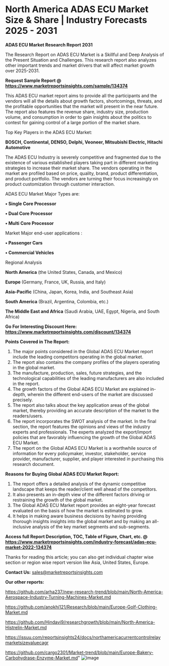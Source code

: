 # North America ADAS ECU Market Size & Share | Industry Forecasts 2025 - 2031

<strong>ADAS ECU Market Research Report 2031</strong>

The Research Report on ADAS ECU Market is a Skillful and Deep Analysis of the Present Situation and Challenges. This research report also analyzes other important trends and market drivers that will affect market growth over 2025-2031.

<strong>Request Sample Report @ <a href=https://www.marketreportsinsights.com/sample/134374>https://www.marketreportsinsights.com/sample/134374</a></strong>

This ADAS ECU market report aims to provide all the participants and the vendors will all the details about growth factors, shortcomings, threats, and the profitable opportunities that the market will present in the near future. The report also features the revenue share, industry size, production volume, and consumption in order to gain insights about the politics to contest for gaining control of a large portion of the market share.

Top Key Players in the ADAS ECU Market:

<strong>BOSCH, Continental, DENSO, Delphi, Veoneer, Mitsubishi Electric, Hitachi Automotive</strong>

The ADAS ECU Industry is severely competitive and fragmented due to the existence of various established players taking part in different marketing strategies to increase their market share. The vendors operating in the market are profiled based on price, quality, brand, product differentiation, and product portfolio. The vendors are turning their focus increasingly on product customization through customer interaction.

ADAS ECU Market Major Types are:

<strong>• Single Core Processor

• Dual Core Processor

• Multi Core Processor</strong>

Market Major end-user applications :

<strong>• Passenger Cars

• Commercial Vehicles</strong>

Regional Analysis

</u><strong><b>North America</b></strong> (the United States, Canada, and Mexico)

<strong><b>Europe </b></strong>(Germany, France, UK, Russia, and Italy)

<strong><b>Asia-Pacific</b></strong> (China, Japan, Korea, India, and Southeast Asia)

<strong><b>South America</b></strong> (Brazil, Argentina, Colombia, etc.)

<strong><b>The Middle East and Africa</b></strong> (Saudi Arabia, UAE, Egypt, Nigeria, and South Africa)

<strong>Go For Interesting Discount Here: <a href=https://www.marketreportsinsights.com/discount/134374>https://www.marketreportsinsights.com/discount/134374</a></strong>

<strong>Points Covered in The Report:</strong>
<ol>
  <li>The major points considered in the Global ADAS ECU Market report include the leading competitors operating in the global market.</li>
  <li>The report also contains the company profiles of the players operating in the global market.</li>
  <li>The manufacture, production, sales, future strategies, and the technological capabilities of the leading manufacturers are also included in the report.</li>
  <li>The growth factors of the Global ADAS ECU Market are explained in-depth, wherein the different end-users of the market are discussed precisely.</li>
  <li>The report also talks about the key application areas of the global market, thereby providing an accurate description of the market to the readers/users.</li>
  <li>The report incorporates the SWOT analysis of the market. In the final section, the report features the opinions and views of the industry experts and professionals. The experts analyzed the export/import policies that are favorably influencing the growth of the Global ADAS ECU Market.</li>
  <li>The report on the Global ADAS ECU Market is a worthwhile source of information for every policymaker, investor, stakeholder, service provider, manufacturer, supplier, and player interested in purchasing this research document.</li>
</ol>
<strong>Reasons for Buying Global ADAS ECU Market Report:</strong>

<ol>
  <li>The report offers a detailed analysis of the dynamic competitive landscape that keeps the reader/client well ahead of the competitors.</li>
  <li>It also presents an in-depth view of the different factors driving or restraining the growth of the global market.</li>
  <li>The Global ADAS ECU Market report provides an eight-year forecast evaluated on the basis of how the market is estimated to grow.</li>
  <li>It helps in making aware business decisions by having providing thorough insights insights into the global market and by making an all-inclusive analysis of the key market segments and sub-segments.</li>
</ol>
<strong>Access full Report Description, TOC, Table of Figure, Chart, etc. @ <a href=https://www.marketreportsinsights.com/industry-forecast/adas-ecu-market-2022-134374>https://www.marketreportsinsights.com/industry-forecast/adas-ecu-market-2022-134374</a></strong>


Thanks for reading this article; you can also get individual chapter wise section or region wise report version like Asia, United States, Europe.

<strong>Contact Us:</strong>
sales@marketreportsinsights.com

<strong>Our other reports:</strong>

<a href=https://github.com/arha237/new-research-trend/blob/main/North-America-Aerospace-Industry-Turning-Machines-Market.md>https://github.com/arha237/new-research-trend/blob/main/North-America-Aerospace-Industry-Turning-Machines-Market.md</a>

<a href=https://github.com/anokhi121/Research/blob/main/Europe-Golf-Clothing-Market.md>https://github.com/anokhi121/Research/blob/main/Europe-Golf-Clothing-Market.md</a>

<a href=https://github.com/Hindavi9/researchgrowth/blob/main/North-America-Histrelin-Market.md>https://github.com/Hindavi9/researchgrowth/blob/main/North-America-Histrelin-Market.md</a>

<a href=https://issuu.com/reportsinsights24/docs/northamericacurrentcontrolrelaymarketsizevaluecagr>https://issuu.com/reportsinsights24/docs/northamericacurrentcontrolrelaymarketsizevaluecagr</a>

<a href=https://github.com/cargo2301/Market-trend/blob/main/Europe-Bakery-Carbohydrase-Enzyme-Market.md>https://github.com/cargo2301/Market-trend/blob/main/Europe-Bakery-Carbohydrase-Enzyme-Market.md</a>"
![image](https://github.com/user-attachments/assets/04abe63c-333d-438a-8c40-e554af416128)
